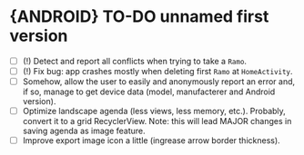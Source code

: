 # {ANDROID} TO-DO unnamed first version

- [ ] \(!) Detect and report all conflicts when trying to take a `Ramo`.
- [ ] \(!) Fix bug: app crashes mostly when deleting first `Ramo` at `HomeActivity`.
- [ ] Somehow, allow the user to easily and anonymously report an error and, if so, manage to get device data (model, manufacterer and Android version).
- [ ] Optimize landscape agenda (less views, less memory, etc.). Probably, convert it to a grid RecyclerView. Note: this will lead MAJOR changes in saving agenda as image feature.
- [ ] Improve export image icon a little (ingrease arrow border thickness).